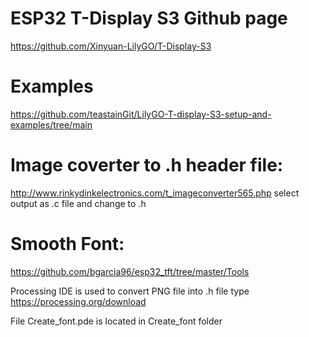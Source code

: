 # ESP32 T-Display S3 Github page
https://github.com/Xinyuan-LilyGO/T-Display-S3

# Examples
https://github.com/teastainGit/LilyGO-T-display-S3-setup-and-examples/tree/main

# Image coverter to .h header file:
http://www.rinkydinkelectronics.com/t_imageconverter565.php
select output as .c file and change to .h

# Smooth Font:
https://github.com/bgarcia96/esp32_tft/tree/master/Tools

Processing IDE is used to convert PNG file into .h file type 
https://processing.org/download

File Create_font.pde is located in Create_font folder

